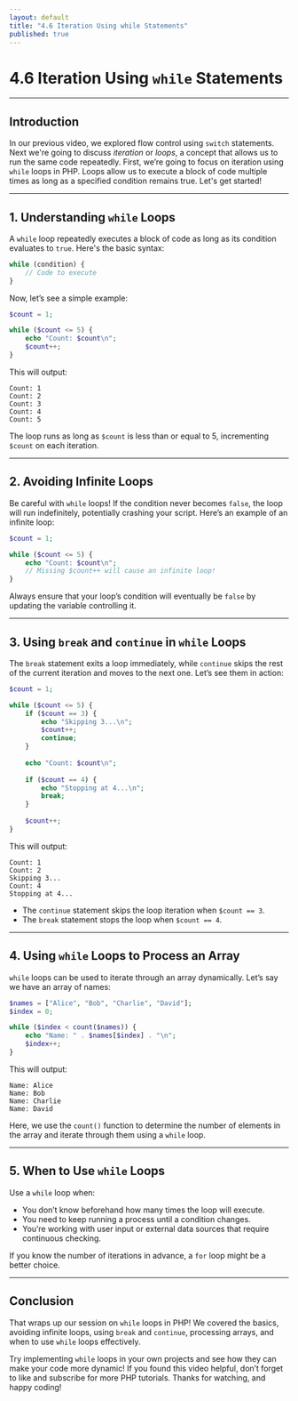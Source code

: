 ```yaml
---
layout: default
title: "4.6 Iteration Using while Statements"
published: true
---
```


# 4.6 Iteration Using `while` Statements

---

## **Introduction**

In our previous video, we explored flow control using `switch` statements. Next we're going to discuss _iteration_ or _loops_, a concept that allows us to run the same code repeatedly. First, we’re going to focus on iteration using `while` loops in PHP. Loops allow us to execute a block of code multiple times as long as a specified condition remains true. Let's get started!

---

## **1. Understanding `while` Loops**

A `while` loop repeatedly executes a block of code as long as its condition evaluates to `true`. Here's the basic syntax:

```php
while (condition) {
    // Code to execute
}
```

Now, let’s see a simple example:

```php
$count = 1;

while ($count <= 5) {
    echo "Count: $count\n";
    $count++;
}
```

This will output:

```
Count: 1
Count: 2
Count: 3
Count: 4
Count: 5
```

The loop runs as long as `$count` is less than or equal to 5, incrementing `$count` on each iteration.

---

## **2. Avoiding Infinite Loops**

Be careful with `while` loops! If the condition never becomes `false`, the loop will run indefinitely, potentially crashing your script. Here’s an example of an infinite loop:

```php
$count = 1;

while ($count <= 5) {
    echo "Count: $count\n";
    // Missing $count++ will cause an infinite loop!
}
```

Always ensure that your loop’s condition will eventually be `false` by updating the variable controlling it.

---

## **3. Using `break` and `continue` in `while` Loops**

The `break` statement exits a loop immediately, while `continue` skips the rest of the current iteration and moves to the next one. Let’s see them in action:

```php
$count = 1;

while ($count <= 5) {
    if ($count == 3) {
        echo "Skipping 3...\n";
        $count++;
        continue;
    }
    
    echo "Count: $count\n";
    
    if ($count == 4) {
        echo "Stopping at 4...\n";
        break;
    }
    
    $count++;
}
```

This will output:

```
Count: 1
Count: 2
Skipping 3...
Count: 4
Stopping at 4...
```

- The `continue` statement skips the loop iteration when `$count == 3`.
- The `break` statement stops the loop when `$count == 4`.

---

## **4. Using `while` Loops to Process an Array**

`while` loops can be used to iterate through an array dynamically. Let’s say we have an array of names:

```php
$names = ["Alice", "Bob", "Charlie", "David"];
$index = 0;

while ($index < count($names)) {
    echo "Name: " . $names[$index] . "\n";
    $index++;
}
```

This will output:

```
Name: Alice
Name: Bob
Name: Charlie
Name: David
```

Here, we use the `count()` function to determine the number of elements in the array and iterate through them using a `while` loop.

---

## **5. When to Use `while` Loops**

Use a `while` loop when:

- You don’t know beforehand how many times the loop will execute.
- You need to keep running a process until a condition changes.
- You’re working with user input or external data sources that require continuous checking.

If you know the number of iterations in advance, a `for` loop might be a better choice.

---

## **Conclusion**

That wraps up our session on `while` loops in PHP! We covered the basics, avoiding infinite loops, using `break` and `continue`, processing arrays, and when to use `while` loops effectively.

Try implementing `while` loops in your own projects and see how they can make your code more dynamic! If you found this video helpful, don’t forget to like and subscribe for more PHP tutorials. Thanks for watching, and happy coding!
